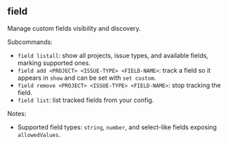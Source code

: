 ## field

Manage custom fields visibility and discovery.

Subcommands:

- `field listall`: show all projects, issue types, and available fields, marking supported ones.
- `field add <PROJECT> <ISSUE-TYPE> <FIELD-NAME>`: track a field so it appears in `show` and can be set with `set custom`.
- `field remove <PROJECT> <ISSUE-TYPE> <FIELD-NAME>`: stop tracking the field.
- `field list`: list tracked fields from your config.

Notes:
- Supported field types: `string`, `number`, and select-like fields exposing `allowedValues`.

